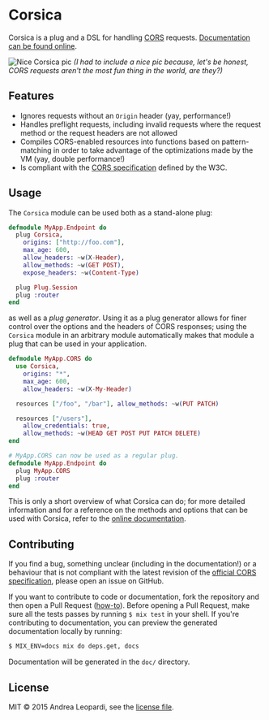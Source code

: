 # Corsica

Corsica is a plug and a DSL for handling [CORS][cors-wiki] requests.
[Documentation can be found online][docs].

![Nice Corsica pic][image]
*(I had to include a nice pic because, let's be honest, CORS requests aren't the
most fun thing in the world, are they?)*

## Features

* Ignores requests without an `Origin` header (yay, performance!)
* Handles preflight requests, including invalid requests where the request
    method or the request headers are not allowed
* Compiles CORS-enabled resources into functions based on pattern-matching in
    order to take advantage of the optimizations made by the VM (yay, double
    performance!)
* Is compliant with the [CORS specification][cors-spec] defined by the W3C.

## Usage

The `Corsica` module can be used both as a stand-alone plug:

```elixir
defmodule MyApp.Endpoint do
  plug Corsica,
    origins: ["http://foo.com"],
    max_age: 600,
    allow_headers: ~w(X-Header),
    allow_methods: ~w(GET POST),
    expose_headers: ~w(Content-Type)

  plug Plug.Session
  plug :router
end
```

as well as a *plug generator*. Using it as a plug generator allows for finer
control over the options and the headers of CORS responses; using the `Corsica`
module in an arbitrary module automatically makes that module a plug that can be
used in your application.

```elixir
defmodule MyApp.CORS do
  use Corsica,
    origins: "*",
    max_age: 600,
    allow_headers: ~w(X-My-Header)

  resources ["/foo", "/bar"], allow_methods: ~w(PUT PATCH)

  resources ["/users"],
    allow_credentials: true,
    allow_methods: ~w(HEAD GET POST PUT PATCH DELETE)
end

# MyApp.CORS can now be used as a regular plug.
defmodule MyApp.Endpoint do
  plug MyApp.CORS
  plug :router
end
```

This is only a short overview of what Corsica can do; for more detailed
information and for a reference on the methods and options that can be used with
Corsica, refer to the [online documentation][docs].

## Contributing

If you find a bug, something unclear (including in the documentation!) or a
behaviour that is not compliant with the latest revision of the
[official CORS specification][cors-spec], please open an issue on GitHub.

If you want to contribute to code or documentation, fork the repository and then
open a Pull Request
([how-to](https://help.github.com/articles/using-pull-requests/)). Before
opening a Pull Request, make sure all the tests passes by running `$ mix test`
in your shell. If you're contributing to documentation, you can preview the
generated documentation locally by running:

```bash
$ MIX_ENV=docs mix do deps.get, docs
```

Documentation will be generated in the `doc/` directory.

## License

MIT &copy; 2015 Andrea Leopardi, see the [license file](LICENSE.txt).

[image]: http://i.imgur.com/n2DZpEU.jpg
[docs]: https://hexdocs.pm/corsica
[cors-wiki]: http://en.wikipedia.org/wiki/Cross-origin_resource_sharing
[cors-spec]: http://www.w3.org/TR/cors
